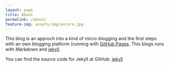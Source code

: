 ```yaml
---
layout: page
title: About
permalink: /about/
feature-img: assets/img/aurora.jpg
---
```


This blog is an approch into a kind of micro-blogging and the first steps with an own blogging platform (running with [GitHub Pages](https://pages.github.com/). This blogs runs with Markdown and [jekyll](https://jekyllrb.com/).

You can find the source code for Jekyll at GitHub:
[jekyll](https://github.com/jekyll/jekyll)
